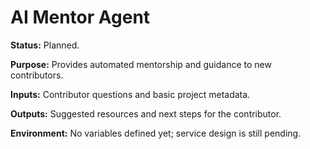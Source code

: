 # AI Mentor Agent

**Status:** Planned.

**Purpose:** Provides automated mentorship and guidance to new contributors.

**Inputs:** Contributor questions and basic project metadata.

**Outputs:** Suggested resources and next steps for the contributor.

**Environment:** No variables defined yet; service design is still pending.
